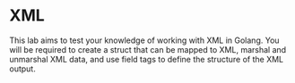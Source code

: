# XML

This lab aims to test your knowledge of working with XML in Golang. You will be required to create a struct that can be mapped to XML, marshal and unmarshal XML data, and use field tags to define the structure of the XML output.
